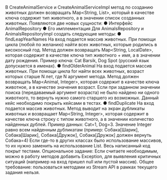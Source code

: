 В CreateAnimalService и CreateAnimalServiceImpl метод по созданию животных должен
возвращать Map<String, List<Animal>>, который в качестве ключа содержит тип животного,
а в значении список созданных животных.
Появляются две новых сущности:
● Интерфейс AnimalRepository
● Его имплементация
Для AnimalsRepository и AnimalsRepositoryImpl создать следующие методы:
● findLeapYearNames
На вход подается массив животных. При помощи цикла (любой по желанию) найти
всех животных,
которые родились в високосный год. Метод должен возвращать Map<String,
LocalDate>, которая содержит в качестве ключа тип животного + имя, а в значении
дату рождения. Пример ключа: Cat Barsik, Dog Spot (русский язык допускается в
именах).
● findOlderAnimal
На вход подается массив животных. При помощи цикла for найти всех животных,
возраст которых
старше N лет, где N аргумент метода. Метод должен возвращать Map<Animal,
Integer>, которая содержит в качестве ключа животное, а в качестве значения
возраст.
Если при заданном значении поиска (передаваемый аргумент возраста) не было
найдено ни одного животного, то вернуть нужно самого старшего из возможных.
Данный кейс необходимо покрыть кейсами в тестах.
● findDuplicate
На вход подается массив животных. Метод выводит на экран дубликаты животных
и возвращает Map<String, Integer>, которая содержит в качестве ключа строку с
типом животного, а в значении количество найденных дублей. Пример данных:
Cat=1, Dog=3. Значение Integer равно всем найденным дубликатам (пример:
Собака[Шарик], Собака[Шарик], Собака[Дружок], Собака[Дружок] должен вернуть
Собака=4)
Если где-то в других классах было использование массивов, то их нужно заменить на
использование List.
Весь написанный код покрыт тестами.
Опциональное задание: Если считаете необходимым, можно в работу методов добавить
Exception, для выявления критичных ситуаций (например на вход пришел null или пустой
массив).
Общее требование: пользоваться методами из Stream API в рамках текущего
задания нельзя.
